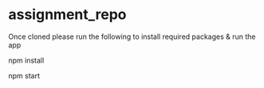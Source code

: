 # assignment_repo

Once cloned please run the following to install required packages & run the app

npm install

npm start
